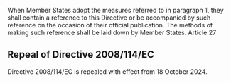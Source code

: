 When Member States adopt the measures referred to in paragraph 1, they shall contain a reference to this Directive or be accompanied by such reference on the occasion of their official publication. The methods of making such reference shall be laid down by Member States.
Article 27
## Repeal of Directive 2008/114/EC
Directive 2008/114/EC is repealed with effect from 18 October 2024.
